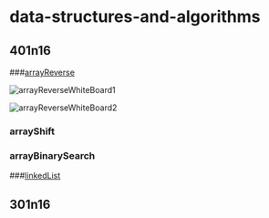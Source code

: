 # data-structures-and-algorithms


## 401n16

###[arrayReverse](https://github.com/brettjayp-401-advanced-javascript/data-structures-and-algorithms/tree/master/code-challenges/401n16/arrayReverse)

![arrayReverseWhiteBoard1](https://github.com/brettjayp-401-advanced-javascript/data-structures-and-algorithms/tree/master/code-challenges/assets/arrayReverseWB1.jpg)

![arrayReverseWhiteBoard2](https://github.com/brettjayp-401-advanced-javascript/data-structures-and-algorithms/tree/master/code-challenges/assets/arrayReverseWB2.jpg)


### arrayShift


### arrayBinarySearch


###[linkedList](https://github.com/brettjayp-401-advanced-javascript/data-structures-and-algorithms/tree/master/code-challenges/401n16/data-structures/linkedlist)



## 301n16
